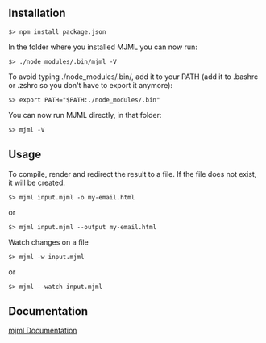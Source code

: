 ## Installation

	$> npm install package.json

In the folder where you installed MJML you can now run:

	$> ./node_modules/.bin/mjml -V

To avoid typing ./node_modules/.bin/, add it to your PATH (add it to .bashrc or .zshrc so you don't have to export it anymore):

	$> export PATH="$PATH:./node_modules/.bin"

You can now run MJML directly, in that folder:

	$> mjml -V

## Usage

To compile, render and redirect the result to a file. If the file does not exist, it will be created.

	$> mjml input.mjml -o my-email.html

or

	$> mjml input.mjml --output my-email.html


Watch changes on a file

	$> mjml -w input.mjml

or

	$> mjml --watch input.mjml


## Documentation

[mjml Documentation](https://mjml.io/documentation)
